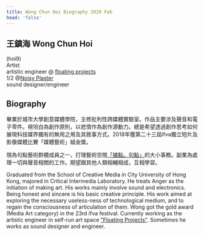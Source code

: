 ```yaml
---
title: Wong Chun Hoi Biography 2020 Feb
head: 'false'
---
```


## 王鎮海 Wong Chun Hoi

(hoi9)   
Artist   
artistic engineer @ [floating projects](https:///floatingprojectscollective.net)   
1/2 @[Noisy Plaster](https://www.instagram.com/noisy_plaster/)  
sound designer/engineer 



## Biography

畢業於城市大學創意媒體學院，主修批判性跨媒體實驗室。作品主要涉及聲音和電子零件。視坦白為創作原則，以悲憤作為創作源動力。總是希望透過創作思考如何展現科技媒界獨有的無用之用及其敘事方式。2018年獲第二十三屆ifva獨立短片及影像媒體比賽「媒體藝術」組金獎。

現為句點藝術群體成員之一，打理藝術空間[「據點。句點」](https://floatingprojectscollective.net/)的大小事務。副業為處理一切與聲音相關的工作。期望跟其他人類相輔相成，互相學習。


Graduated from the School of Creative Media in City University of Hong Kong, majored in Critical Intermedia Laboratory. He treats Anger as the initiation of making art. His works mainly involve sound and electronics. Being honest and sincere is his basic creative principle. His work aimed at exploring the necessary useless-ness of technological medium, and to regain the consciousness of articulation of them. Wong got the gold award (Media Art category) in the 23rd ifva festival.
Currently working as the artistic engineer in self-run art space ["Floating Projects"](https://floatingprojectscollective.net). Sometimes he works as sound designer and engineer.

